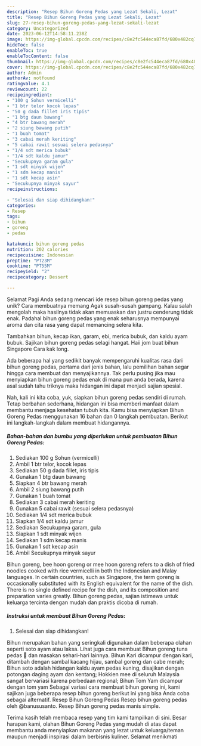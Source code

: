 ```yaml
---
description: "Resep Bihun Goreng Pedas yang Lezat Sekali, Lezat"
title: "Resep Bihun Goreng Pedas yang Lezat Sekali, Lezat"
slug: 27-resep-bihun-goreng-pedas-yang-lezat-sekali-lezat
category: Uncategorized
date: 2023-06-12T14:58:11.238Z
image: https://img-global.cpcdn.com/recipes/c8e2fc544eca87fd/680x482cq70/bihun-goreng-pedas-foto-resep-utama.jpg
hideToc: false
enableToc: true
enableTocContent: false
thumbnail: https://img-global.cpcdn.com/recipes/c8e2fc544eca87fd/680x482cq70/bihun-goreng-pedas-foto-resep-utama.jpg
cover: https://img-global.cpcdn.com/recipes/c8e2fc544eca87fd/680x482cq70/bihun-goreng-pedas-foto-resep-utama.jpg
author: Admin
authorAv: notfound
ratingvalue: 4.1
reviewcount: 22
recipeingredient:
- "100 g Sohun vermicelli"
- "1 btr telor kocok lepas"
- "50 g dada fillet iris tipis"
- "1 btg daun bawang"
- "4 btr bawang merah"
- "2 siung bawang putih"
- "1 buah tomat"
- "3 cabai merah keriting"
- "5 cabai rawit sesuai selera pedasnya"
- "1/4 sdt merica bubuk"
- "1/4 sdt kaldu jamur"
- "Secukupnya garam gula"
- "1 sdt minyak wijen"
- "1 sdm kecap manis"
- "1 sdt kecap asin"
- "Secukupnya minyak sayur"
recipeinstructions:

- "Selesai dan siap dihidangkan!"
categories:
- Resep
tags:
- bihun
- goreng
- pedas

katakunci: bihun goreng pedas 
nutrition: 202 calories
recipecuisine: Indonesian
preptime: "PT23M"
cooktime: "PT55M"
recipeyield: "2"
recipecategory: Dessert

---
```



Selamat Pagi Anda sedang mencari ide resep bihun goreng pedas yang unik? Cara membuatnya memang Agak susah-susah gampang. Kalau salah mengolah maka hasilnya tidak akan memuaskan dan justru cenderung tidak enak. Padahal bihun goreng pedas yang enak seharusnya mempunyai aroma dan cita rasa yang dapat memancing selera kita.


Tambahkan bihun, kecap ikan, garam, ebi, merica bubuk, dan kaldu ayam bubuk. Sajikan bihun goreng pedas selagi hangat. Haii jom buat bihun Singapore Cara kak long.

Ada beberapa hal yang sedikit banyak mempengaruhi kualitas rasa dari bihun goreng pedas, pertama dari jenis bahan, lalu pemilihan bahan segar hingga cara membuat dan menyajikannya. Tak perlu pusing jika mau menyiapkan bihun goreng pedas enak di mana pun anda berada, karena asal sudah tahu triknya maka hidangan ini dapat menjadi sajian spesial.


Nah, kali ini kita coba, yuk, siapkan bihun goreng pedas sendiri di rumah. Tetap berbahan sederhana, hidangan ini bisa memberi manfaat dalam membantu menjaga kesehatan tubuh kita. Kamu bisa menyiapkan Bihun Goreng Pedas menggunakan 16 bahan dan 0 langkah pembuatan. Berikut ini langkah-langkah dalam membuat hidangannya.

<!--inarticleads1-->

##### Bahan-bahan dan bumbu yang diperlukan untuk pembuatan Bihun Goreng Pedas:

1. Sediakan 100 g Sohun (vermicelli)
1. Ambil 1 btr telor, kocok lepas
1. Sediakan 50 g dada fillet, iris tipis
1. Gunakan 1 btg daun bawang
1. Siapkan 4 btr bawang merah
1. Ambil 2 siung bawang putih
1. Gunakan 1 buah tomat
1. Sediakan 3 cabai merah keriting
1. Gunakan 5 cabai rawit (sesuai selera pedasnya)
1. Sediakan 1/4 sdt merica bubuk
1. Siapkan 1/4 sdt kaldu jamur
1. Sediakan Secukupnya garam, gula
1. Siapkan 1 sdt minyak wijen
1. Sediakan 1 sdm kecap manis
1. Gunakan 1 sdt kecap asin
1. Ambil Secukupnya minyak sayur


Bihun goreng, bee hoon goreng or mee hoon goreng refers to a dish of fried noodles cooked with rice vermicelli in both the Indonesian and Malay languages. In certain countries, such as Singapore, the term goreng is occasionally substituted with its English equivalent for the name of the dish. There is no single defined recipe for the dish, and its composition and preparation varies greatly. Bihun goreng pedas, sajian istimewa untuk keluarga tercinta dengan mudah dan praktis dicoba di rumah. 

<!--inarticleads2-->

##### Instruksi untuk membuat Bihun Goreng Pedas:


1. Selesai dan siap dihidangkan!

Bihun merupakan bahan yang seringkali digunakan dalam beberapa olahan seperti soto ayam atau laksa. Lihat juga cara membuat Bihun goreng tuna pedas 🍝 dan masakan sehari-hari lainnya. Bihun Kari dicampur dengan kari, ditambah dengan sambal kacang hijau, sambal goreng dan cabe merah; Bihun soto adalah hidangan kaldu ayam pedas kuning, disajikan dengan potongan daging ayam dan kentang; Hokkien mee di seluruh Malaysia sangat bervariasi karena perbedaan regional; Bihun Tom Yam dicampur dengan tom yam Sebagai variasi cara membuat bihun goreng ini, kami sajikan juga beberapa resep bihun goreng berikut ini yang bisa Anda coba sebagai alternatif. Resep Bihun Goreng Pedas Resep bihun goreng pedas oleh @banususanto. Resep Bihun goreng pedas manis simple. 

Terima kasih telah membaca resep yang tim kami tampilkan di sini. Besar harapan kami, olahan Bihun Goreng Pedas yang mudah di atas dapat membantu anda menyiapkan makanan yang lezat untuk keluarga/teman maupun menjadi inspirasi dalam berbisnis kuliner. Selamat menikmati
